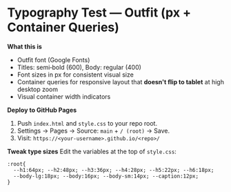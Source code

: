 # Typography Test — Outfit (px + Container Queries)

**What this is**
- Outfit font (Google Fonts)
- Titles: semi‑bold (600), Body: regular (400)
- Font sizes in px for consistent visual size
- Container queries for responsive layout that **doesn't flip to tablet** at high desktop zoom
- Visual container width indicators

**Deploy to GitHub Pages**
1) Push `index.html` and `style.css` to your repo root.
2) Settings → Pages → Source: `main` + `/ (root)` → Save.
3) Visit: `https://<your-username>.github.io/<repo>/`

**Tweak type sizes**
Edit the variables at the top of `style.css`:
```
:root{
  --h1:64px; --h2:48px; --h3:36px; --h4:28px; --h5:22px; --h6:18px;
  --body-lg:18px; --body:16px; --body-sm:14px; --caption:12px;
}
```
